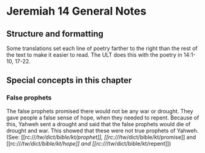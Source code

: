 # Jeremiah 14 General Notes
## Structure and formatting

Some translations set each line of poetry farther to the right than the rest of the text to make it easier to read. The ULT does this with the poetry in 14:1-10, 17-22.

## Special concepts in this chapter

### False prophets

The false prophets promised there would not be any war or drought. They gave people a false sense of hope, when they needed to repent. Because of this, Yahweh sent a drought and said that the false prophets would die of drought and war. This showed that these were not true prophets of Yahweh. (See: [[rc://*/tw/dict/bible/kt/prophet]], [[rc://*/tw/dict/bible/kt/promise]] and [[rc://*/tw/dict/bible/kt/hope]] and [[rc://*/tw/dict/bible/kt/repent]])